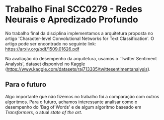 # Trabalho Final SCC0279 - Redes Neurais e Apredizado Profundo

No trabalho final da disciplina implementamos a arquitetura proposta no artigo  'Character-level Convolutional Networks for Text
Classification'. 
O artigo pode ser encontrado no seguinte link: https://arxiv.org/pdf/1509.01626.pdf

Na avaliação do desempenho da arquitetura, usamos o 'Twitter Sentiment Analysis', dataset disponível no Kaggle (https://www.kaggle.com/datasets/raj713335/twittesentimentanalysis).

## Para o futuro

Algo importante que não fizemos no trabalho foi a comparação com outros algoritmos. 
Para o futuro, achamos interessante analisar como o desempenho do 'Bag of Words' e de algum algoritmo baseado em *Transformers*, o atual *state of the art*. 


